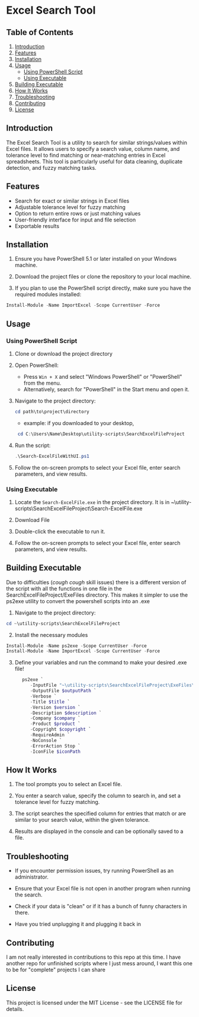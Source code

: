 # Excel Search Tool

## Table of Contents
1. [Introduction](#introduction)
2. [Features](#features)
3. [Installation](#installation)
4. [Usage](#usage)
   - [Using PowerShell Script](#using-powershell-script)
   - [Using Executable](#using-executable)
5. [Building Executable](#building-executable)
5. [How It Works](#how-it-works)
6. [Troubleshooting](#troubleshooting)
7. [Contributing](#contributing)
8. [License](#license)

## Introduction

The Excel Search Tool is a utility to search for similar strings/values within Excel files. It allows users to specify a search value, column name, and tolerance level to find matching or near-matching entries in Excel spreadsheets. This tool is particularly useful for data cleaning, duplicate detection, and fuzzy matching tasks.

## Features

- Search for exact or similar strings in Excel files
- Adjustable tolerance level for fuzzy matching
- Option to return entire rows or just matching values
- User-friendly interface for input and file selection
- Exportable results

## Installation

1. Ensure you have PowerShell 5.1 or later installed on your Windows machine.

2. Download the project files or clone the repository to your local machine.

3. If you plan to use the PowerShell script directly, make sure you have the required modules installed:

```powershell
Install-Module -Name ImportExcel -Scope CurrentUser -Force
```

## Usage

### Using PowerShell Script

1. Clone or download the project directory

2. Open PowerShell:
   - Press `Win + X` and select "Windows PowerShell" or "PowerShell" from the menu.
   - Alternatively, search for "PowerShell" in the Start menu and open it.

3. Navigate to the project directory:
   ```powershell
   cd path\to\project\directory
   ```
   - example: if you downloaded to your desktop, 

   ```powershell
    cd C:\Users\Name\Desktop\utility-scripts\SearchExcelFileProject
   ```

4. Run the script:
   ```powershell
   .\Search-ExcelFileWithUI.ps1
   ```

5. Follow the on-screen prompts to select your Excel file, enter search parameters, and view results.

### Using Executable

1. Locate the `Search-ExcelFile.exe` in the project directory. It is in ~\utility-scripts\SearchExcelFileProject\Search-ExcelFile.exe

2. Download File

3. Double-click the executable to run it.

4. Follow the on-screen prompts to select your Excel file, enter search parameters, and view results.

## Building Executable

Due to difficulties (*cough* *cough* skill issues) there is a different version of the script with all the functions in one file
in the SearchExcelFileProject/ExeFiles directory. This makes it simpler to use the ps2exe utility to convert the powershell scripts into an .exe

1. Navigate to the project directory:
```powershell
cd ~\utility-scripts\SearchExcelFileProject
```

2. Install the necessary modules
```powershell
Install-Module -Name ps2exe -Scope CurrentUser -Force
Install-Module -Name ImportExcel -Scope CurrentUser -Force
```

3. Define your variables and run the command to make your desired .exe file!

```powershell
      ps2exe `
         -InputFile "~\utility-scripts\SearchExcelFileProject\ExeFiles\Search-ExcelFileWithUI.ps1" `
         -OutputFile $outputPath `
         -Verbose `
         -Title $title `
         -Version $version `
         -Description $description `
         -Company $company `
         -Product $product `
         -Copyright $copyright `
         -RequireAdmin `
         -NoConsole `
         -ErrorAction Stop `
         -IconFile $iconPath
```

## How It Works

1. The tool prompts you to select an Excel file.

2. You enter a search value, specify the column to search in, and set a tolerance level for fuzzy matching.

3. The script searches the specified column for entries that match or are similar to your search value, within the given tolerance.

4. Results are displayed in the console and can be optionally saved to a file.

## Troubleshooting

- If you encounter permission issues, try running PowerShell as an administrator.

- Ensure that your Excel file is not open in another program when running the search.

- Check if your data is "clean" or if it has a bunch of funny characters in there. 

- Have you tried unplugging it and plugging it back in

## Contributing

I am not really interested in contributions to this repo at this time. I have another repo for unfinished scripts where I just mess around, I want this one to be for "complete" projects I can share

## License

This project is licensed under the MIT License - see the LICENSE file for details.